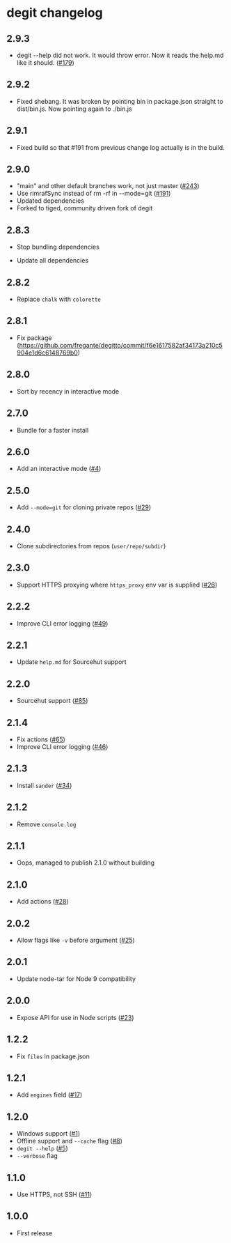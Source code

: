 # degit changelog

## 2.9.3
* degit --help did not work. It would throw error. Now it reads the help.md like it should. ([#179](https://github.com/Rich-Harris/degit/pull/179))

## 2.9.2
* Fixed shebang. It was broken by pointing bin in package.json straight to dist/bin.js. Now pointing again to ./bin.js

## 2.9.1
* Fixed build so that #191 from previous change log actually is in the build.

## 2.9.0
* "main" and other default branches work, not just master ([#243](https://github.com/Rich-Harris/degit/pull/243))
* Use rimrafSync instead of rm -rf in --mode=git ([#191](https://github.com/Rich-Harris/degit/pull/191))
* Updated dependencies
* Forked to tiged, community driven fork of degit

## 2.8.3

* Stop bundling dependencies

* Update all dependencies

## 2.8.2

* Replace `chalk` with `colorette`

## 2.8.1

* Fix package (https://github.com/fregante/degitto/commit/f6e1617582af34173a210c5904e1d6c6148769b0)

## 2.8.0

* Sort by recency in interactive mode

## 2.7.0

* Bundle for a faster install

## 2.6.0

* Add an interactive mode ([#4](https://github.com/Rich-Harris/degit/issues/4))

## 2.5.0

* Add `--mode=git` for cloning private repos ([#29](https://github.com/Rich-Harris/degit/pull/29))

## 2.4.0

* Clone subdirectories from repos (`user/repo/subdir`)

## 2.3.0

* Support HTTPS proxying where `https_proxy` env var is supplied ([#26](https://github.com/Rich-Harris/degit/issues/26))

## 2.2.2

- Improve CLI error logging ([#49](https://github.com/Rich-Harris/degit/pull/49))

## 2.2.1

- Update `help.md` for Sourcehut support

## 2.2.0

- Sourcehut support ([#85](https://github.com/Rich-Harris/degit/pull/85))

## 2.1.4

- Fix actions ([#65](https://github.com/Rich-Harris/degit/pull/65))
- Improve CLI error logging ([#46](https://github.com/Rich-Harris/degit/pull/46))

## 2.1.3

- Install `sander` ([#34](https://github.com/Rich-Harris/degit/issues/34))

## 2.1.2

- Remove `console.log`

## 2.1.1

- Oops, managed to publish 2.1.0 without building

## 2.1.0

- Add actions ([#28](https://github.com/Rich-Harris/degit/pull/28))

## 2.0.2

- Allow flags like `-v` before argument ([#25](https://github.com/Rich-Harris/degit/issues/25))

## 2.0.1

- Update node-tar for Node 9 compatibility

## 2.0.0

- Expose API for use in Node scripts ([#23](https://github.com/Rich-Harris/degit/issues/23))

## 1.2.2

- Fix `files` in package.json

## 1.2.1

- Add `engines` field ([#17](https://github.com/Rich-Harris/degit/issues/17))

## 1.2.0

- Windows support ([#1](https://github.com/Rich-Harris/degit/issues/1))
- Offline support and `--cache` flag ([#8](https://github.com/Rich-Harris/degit/issues/8))
- `degit --help` ([#5](https://github.com/Rich-Harris/degit/issues/5))
- `--verbose` flag

## 1.1.0

- Use HTTPS, not SSH ([#11](https://github.com/Rich-Harris/degit/issues/11))

## 1.0.0

- First release
